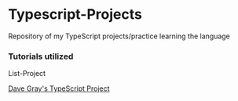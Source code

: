 # Typescript-Projects
 Repository of my TypeScript projects/practice learning the language

### Tutorials utilized

List-Project

[Dave Gray's TypeScript Project](https://youtu.be/61v23Ce5SXA)
